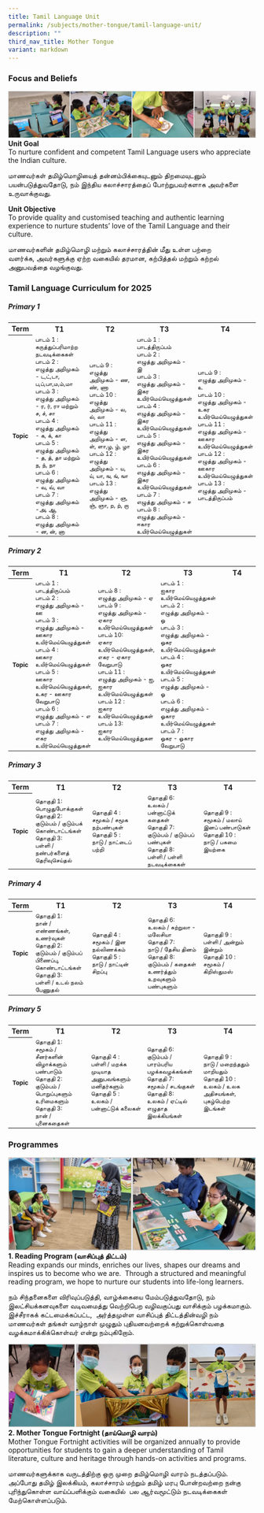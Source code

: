 ```yaml
---
title: Tamil Language Unit
permalink: /subjects/mother-tongue/tamil-language-unit/
description: ""
third_nav_title: Mother Tongue
variant: markdown
---
```

### Focus and Beliefs

![intro](/images/mt-tl-1.png)
**Unit Goal** <br>
To nurture confident and competent Tamil Language users who appreciate the Indian culture.

மாணவர்கள் தமிழ்மொழியைத் தன்னம்பிக்கையுடனும் திறமையுடனும் பயன்படுத்துவதோடு,&nbsp;நம் இந்திய கலாச்சாரத்தைப் போற்றுபவர்களாக அவர்களை உருவாக்குவது.

**Unit Objective** <br>
To provide quality and customised teaching and authentic learning experience to nurture students’ love of the Tamil Language and their culture.

மாணவர்களின் தமிழ்மொழி மற்றும் கலாச்சாரத்தின் மீது உள்ள பற்றை வளர்க்க,&nbsp;அவர்களுக்கு ஏற்ற வகையில் தரமான,&nbsp;கற்பித்தல் மற்றும் கற்றல் அனுபவத்தை வழங்குவது.&nbsp;&nbsp;

### Tamil Language Curriculum for 2025
##### Primary 1
<table>
	<tbody>
	<tr>
		<th width="8%" style="text-align: center">Term</th>
		<th width="23%" style="text-align: center">T1</th>
		<th width="23%" style="text-align: center">T2</th>
		<th width="23%" style="text-align: center">T3</th>
		<th width="23%" style="text-align: center">T4</th>
	</tr>
	<tr height="65px" style="font-size:12px">
		<th width="8%" style="text-align: center">Topic</th>
		<td width="23%" style="text-align: left">
			பாடம் 1 : <br>கருத்துப்பரிமாற்ற நடவடிக்கைகள்<br>
			பாடம் 2 : <br>எழுத்து அறிமுகம் - ட,ட்,டா, ப,ப்,பா,ம,ம்,மா<br>
			பாடம் 3 : <br>எழுத்து அறிமுகம் - ர, ர், ரா மற்றும் ச, ச், சா<br>
			பாடம் 4 : <br>எழுத்து அறிமுகம் - க, க், கா<br>
			பாடம் 5 : <br>எழுத்து அறிமுகம் - த, த், தா மற்றும் ந, ந், நா<br>
			பாடம் 6 : <br>எழுத்து அறிமுகம் - வ, வ், வா<br>
			பாடம் 7 : <br>எழுத்து அறிமுகம் -அ, ஆ<br>
			பாடம் 8 : <br>எழுத்து அறிமுகம் - ன, ன், னா<br>
		</td>
		<td width="23%" style="text-align: left">
			பாடம் 9 : <br>எழுத்து அறிமுகம் - ண, ண், ணா<br>
			பாடம் 10 : <br>எழுத்து அறிமுகம் - ல, ல், லா<br>
			பாடம் 11 : <br>எழுத்து அறிமுகம் - ள, ள், ளா,ழ, ழ், ழா<br>
			பாடம் 12 : <br>எழுத்து அறிமுகம் - ய, ய், யா, ங, ங், ஙா<br>
			பாடம் 13 : <br>எழுத்து அறிமுகம் - ஞ, ஞ், ஞா, ற, ற், றா
		</td>
		<td width="23%" style="text-align: left">
			பாடம் 1 : <br>பாடத்திருப்பம்<br>
			பாடம் 2 : <br>எழுத்து அறிமுகம் - இ<br>
			பாடம் 3 : <br>எழுத்து அறிமுகம் - இகர உயிர்மெய்யெழுத்துகள்<br>   
			பாடம் 4 : <br>எழுத்து அறிமுகம் - இகர உயிர்மெய்யெழுத்துகள்<br>
			பாடம் 5 : <br>எழுத்து அறிமுகம் - இகர உயிர்மெய்யெழுத்துகள்<br>
			பாடம் 6 : <br>எழுத்து அறிமுகம் - இகர உயிர்மெய்யெழுத்துகள்<br>
			பாடம் 7 : <br>எழுத்து அறிமுகம் - ஈ<br>
			பாடம் 8 : <br>எழுத்து அறிமுகம் - ஈகார உயிர்மெய்யெழுத்துகள்<br>
		</td>
		<td width="23%" style="text-align: left">
			பாடம் 9 :<br>எழுத்து அறிமுகம் - உ<br>
			பாடம் 10 :<br>எழுத்து அறிமுகம் - உகர உயிர்மெய்யெழுத்துகள்<br>
			பாடம் 11 :<br>எழுத்து அறிமுகம் - ஊகார உயிர்மெய்யெழுத்துகள்<br>
			பாடம் 12 :<br>எழுத்து அறிமுகம் - ஊகார உயிர்மெய்யெழுத்துகள்<br>
			பாடம் 13 :<br>எழுத்து அறிமுகம் - பாடத்திருப்பம்<br>
		</td>
	</tr>
	<tr>
	</tr>
</tbody>
</table>

##### Primary 2
<table>
	<tbody>
	<tr>
		<th width="8%" style="text-align: center">Term</th>
		<th width="23%" style="text-align: center">T1</th>
		<th width="23%" style="text-align: center">T2</th>
		<th width="23%" style="text-align: center">T3</th>
		<th width="23%" style="text-align: center">T4</th>
	</tr>
	<tr height="65px" style="font-size:12px">
		<th width="8%" style="text-align: center">Topic</th>
		<td width="23%" style="text-align: left">
			பாடம் 1 : <br>பாடத்திருப்பம்<br>
			பாடம் 2 : <br>எழுத்து அறிமுகம் - ஊ<br>
			பாடம் 3 : <br>எழுத்து அறிமுகம் - ஊகார உயிர்மெய்யெழுத்துகள்<br>
			பாடம் 4 : <br>ஊகார உயிர்மெய்யெழுத்துகள்<br>
			பாடம் 5 : <br>ஊகார உயிர்மெய்யெழுத்துகள், உகர - ஊகார வேறுபாடு<br>
			பாடம் 6 : <br>எழுத்து அறிமுகம் - எ<br>
			பாடம் 7 : <br>எழுத்து அறிமுகம் - எகர உயிர்மெய்யெழுத்துகள்
		</td>
		<td width="23%" style="text-align: left">
			பாடம் 8 : <br>எழுத்து அறிமுகம் - ஏ <br>
			பாடம் 9 : <br>எழுத்து அறிமுகம் - ஏகார உயிர்மெய்யெழுத்துகள்<br>
			பாடம் 10: <br>ஏகார உயிர்மெய்யெழுத்துகள், எகர - ஏகார வேறுபாடு <br>
			பாடம் 11 : <br>எழுத்து அறிமுகம் - ஐ, ஐகார உயிர்மெய்யெழுத்துகள்<br>
			பாடம் 12 : <br>ஐகார உயிர்மெய்யெழுத்துகள்<br>
			பாடம் 13: <br>ஐகார உயிர்மெய்யெழுத்துகள
		</td>
		<td width="23%" style="text-align: left">
			பாடம் 1 : <br>ஐகார உயிர்மெய்யெழுத்துகள்<br>
			பாடம் 2 : <br>எழுத்து அறிமுகம் - ஒ<br>
			பாடம் 3 : <br>எழுத்து அறிமுகம் - ஒகர உயிர்மெய்யெழுத்துகள் <br>
			பாடம் 4 : <br>ஒகர உயிர்மெய்யெழுத்துகள் <br>
			பாடம் 5 : <br>எழுத்து அறிமுகம் - ஓ<br>
			பாடம் 6 : <br>எழுத்து அறிமுகம் - ஓகார  உயிர்மெய்யெழுத்துகள்<br>
			பாடம் 7 : <br>ஒகர - ஓகார வேறுபாடு
		</td>
		<td width="23%" style="text-align: left">
		</td>
	</tr>
	<tr>
	</tr>
</tbody>
</table>

##### Primary 3
<table>
	<tbody>
	<tr>
		<th width="8%" style="text-align: center">Term</th>
		<th width="23%" style="text-align: center">T1</th>
		<th width="23%" style="text-align: center">T2</th>
		<th width="23%" style="text-align: center">T3</th>
		<th width="23%" style="text-align: center">T4</th>
	</tr>
	<tr height="65px" style="font-size:12px">
		<th width="8%" style="text-align: center">Topic</th>
		<td width="23%" style="text-align: left">
தொகுதி 1: <br>பொழுதுபோக்குகள்<br>
தொகுதி 2: <br>குடும்பம் / குடும்பக் கொண்டாட்டங்கள்<br>
தொகுதி 3: <br>பள்ளி / நண்பர்களைத் தெரிவுசெய்தல்
		</td>
		<td width="23%" style="text-align: left">
தொகுதி 4 : <br>சமூகம் / சமூக நற்பண்புகள்<br>
தொகுதி 5 : <br>நாடு / நாட்டைப் பற்றி
		</td>
		<td width="23%" style="text-align: left">
தொகுதி 6: <br>உலகம் / பன்னாட்டுக் கதைகள்<br>
தொகுதி 7: <br>குடும்பம் / குடும்பப் பண்புகள்<br>
தொகுதி 8: <br>பள்ளி / பள்ளி நடவடிக்கைகள்
		</td>
		<td width="23%" style="text-align: left">
தொகுதி 9 : <br>சமூகம் / மலாய் இனப் பண்பாடுகள்<br>
தொகுதி 10 : <br>நாடு / பசுமை இயற்கை		</td>
	</tr>
	<tr>
	</tr>
</tbody>
</table>

##### Primary 4
<table>
  <tbody>
  <tr>
    <th width="8%" style="text-align: center">Term</th>
    <th width="23%" style="text-align: center">T1</th>
    <th width="23%" style="text-align: center">T2</th>
    <th width="23%" style="text-align: center">T3</th>
    <th width="23%" style="text-align: center">T4</th>
  </tr>
  <tr height="65px" style="font-size:12px">
    <th width="8%" style="text-align: center">Topic</th>
    <td width="23%" style="text-align: left">
			தொகுதி 1: <br>நான் / எண்ணங்கள், உணர்வுகள் <br>
			தொகுதி 2: <br>குடும்பம் / குடும்பப் பிணைப்பு,  கொண்டாட்டங்கள்<br>
			தொகுதி 3: <br>பள்ளி / உடல் நலம் பேணுதல் 
    </td>
    <td width="23%" style="text-align: left">
			தொகுதி 4 : <br>சமூகம் / இன நல்லிணக்கம்<br>
			தொகுதி 5 : <br>நாடு / நாட்டின் சிறப்பு 
    </td>
    <td width="23%" style="text-align: left">
			தொகுதி 6: <br>உலகம் / சுற்றுலா - மலேசியா <br>
			தொகுதி 7: <br>நாடு / தேசிய தினம் <br>
			தொகுதி 8: <br>குடும்பம் / கதைகள் உணர்த்தும் உறவுகளும் பண்புகளும் 
    </td>
    <td width="23%" style="text-align: left">
			தொகுதி 9 : <br>பள்ளி / அன்றும் இன்றும் <br>
			தொகுதி 10 : <br>சமூகம் / கிறிஸ்துமஸ்
		</td>
  </tr>
  <tr>
  </tr>
</tbody>
</table>

##### Primary 5
<table>
  <tbody>
  <tr>
    <th width="8%" style="text-align: center">Term</th>
    <th width="23%" style="text-align: center">T1</th>
    <th width="23%" style="text-align: center">T2</th>
    <th width="23%" style="text-align: center">T3</th>
    <th width="23%" style="text-align: center">T4</th>
  </tr>
  <tr height="65px" style="font-size:12px">
    <th width="8%" style="text-align: center">Topic</th>
    <td width="23%" style="text-align: left">
			தொகுதி 1: <br>சமூகம் / சீனர்களின் விழாக்களும் பண்பாடும் <br>
			தொகுதி 2: <br>குடும்பம் / பொறுப்புகளும் உரிமைகளும் <br>
			தொகுதி 3: <br>நான் / புனைகதைகள்  
    </td>
    <td width="23%" style="text-align: left">
			தொகுதி 4 : <br>பள்ளி / மறக்க முடியாத அனுபவங்களும் மனிதர்களும் <br>
			தொகுதி 5 : <br>உலகம் / பன்னாட்டுக் கலைகள்  
    </td>
    <td width="23%" style="text-align: left">
			தொகுதி 6: <br>குடும்பம் / பாரம்பரிய பழக்கவழக்கங்கள்  <br>
			தொகுதி 7: <br>சமூகம் / சடங்குகள்  <br>
			தொகுதி 8: <br>உலகம் / ஏட்டில் எழுதாத இலக்கியங்கள் 
    </td>
    <td width="23%" style="text-align: left">
			தொகுதி 9 : <br>நாடு / மறைந்ததும் மாறியதும்  <br>
			தொகுதி 10 : <br>உலகம் / உலக அதிசயங்கள், புகழ்பெற்ற இடங்கள் 
		</td>
  </tr>
  <tr>
  </tr>
</tbody>
</table>

### Programmes

![reading programme](/images/mt-tl-2.png)
**1\. Reading Program (வாசிப்புத் திட்டம்)** <br>
Reading expands our minds, enriches our lives, shapes our dreams&nbsp;and inspires us to become who we are.&nbsp; Through a structured and meaningful reading program, we hope to nurture our students into life-long learners.

நம் சிந்தனைகளை விரிவுப்படுத்தி,&nbsp;வாழ்க்கையை மேம்படுத்துவதோடு,&nbsp;நம் இலட்சியக்கனவுகளை வடிவமைத்து வெற்றிபெற வழிவகுப்பது வாசிக்கும் பழக்கமாகும். இச்சீராகக் கட்டமைக்கப்பட்ட,&nbsp; அர்த்தமுள்ள வாசிப்புத் திட்டத்தின்வழி நம் மாணவர்கள் தங்கள் வாழ்நாள் முழுதும் புதியனவற்றைக் கற்றுக்கொள்வதை வழக்கமாக்கிக்கொள்வர் என்று நம்புகிறோம். &nbsp;&nbsp;&nbsp;

![MT fortnight](/images/mt-tl-3.png)
**2\. Mother Tongue Fortnight (தாய்மொழி&nbsp;வாரம்)** <br>
Mother Tongue Fortnight activities will be organized annually to provide opportunities for students to gain a deeper understanding of Tamil literature, culture and heritage through hands-on activities and programs.

மாணவர்களுக்காக வருடத்திற்கு ஒரு முறை தமிழ்மொழி வாரம் நடத்தப்படும். அப்போது தமிழ் இலக்கியம்,&nbsp;கலாச்சாரம் மற்றும் தமிழ் மரபு போன்றவற்றை நன்கு புரிந்துகொள்ள வாய்ப்பளிக்கும் வகையில்&nbsp; பல ஆர்வமூட்டும் நடவடிக்கைகள் மேற்கொள்ளப்படும்.